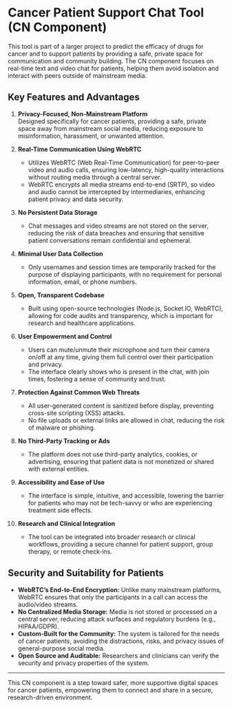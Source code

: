 # Cancer Patient Support Chat Tool (CN Component)

This tool is part of a larger project to predict the efficacy of drugs for cancer and to support patients by providing a safe, private space for communication and community building. The CN component focuses on real-time text and video chat for patients, helping them avoid isolation and interact with peers outside of mainstream media.

## Key Features and Advantages

1. **Privacy-Focused, Non-Mainstream Platform**  
   Designed specifically for cancer patients, providing a safe, private space away from mainstream social media, reducing exposure to misinformation, harassment, or unwanted attention.

2. **Real-Time Communication Using WebRTC**  
   - Utilizes WebRTC (Web Real-Time Communication) for peer-to-peer video and audio calls, ensuring low-latency, high-quality interactions without routing media through a central server.
   - WebRTC encrypts all media streams end-to-end (SRTP), so video and audio cannot be intercepted by intermediaries, enhancing patient privacy and data security.

3. **No Persistent Data Storage**  
   - Chat messages and video streams are not stored on the server, reducing the risk of data breaches and ensuring that sensitive patient conversations remain confidential and ephemeral.

4. **Minimal User Data Collection**  
   - Only usernames and session times are temporarily tracked for the purpose of displaying participants, with no requirement for personal information, email, or phone numbers.

5. **Open, Transparent Codebase**  
   - Built using open-source technologies (Node.js, Socket.IO, WebRTC), allowing for code audits and transparency, which is important for research and healthcare applications.

6. **User Empowerment and Control**  
   - Users can mute/unmute their microphone and turn their camera on/off at any time, giving them full control over their participation and privacy.
   - The interface clearly shows who is present in the chat, with join times, fostering a sense of community and trust.

7. **Protection Against Common Web Threats**  
   - All user-generated content is sanitized before display, preventing cross-site scripting (XSS) attacks.
   - No file uploads or external links are allowed in chat, reducing the risk of malware or phishing.

8. **No Third-Party Tracking or Ads**  
   - The platform does not use third-party analytics, cookies, or advertising, ensuring that patient data is not monetized or shared with external entities.

9. **Accessibility and Ease of Use**  
   - The interface is simple, intuitive, and accessible, lowering the barrier for patients who may not be tech-savvy or who are experiencing treatment side effects.

10. **Research and Clinical Integration**  
    - The tool can be integrated into broader research or clinical workflows, providing a secure channel for patient support, group therapy, or remote check-ins.

## Security and Suitability for Patients

- **WebRTC’s End-to-End Encryption:** Unlike many mainstream platforms, WebRTC ensures that only the participants in a call can access the audio/video streams.
- **No Centralized Media Storage:** Media is not stored or processed on a central server, reducing attack surfaces and regulatory burdens (e.g., HIPAA/GDPR).
- **Custom-Built for the Community:** The system is tailored for the needs of cancer patients, avoiding the distractions, risks, and privacy issues of general-purpose social media.
- **Open Source and Auditable:** Researchers and clinicians can verify the security and privacy properties of the system.

---

This CN component is a step toward safer, more supportive digital spaces for cancer patients, empowering them to connect and share in a secure, research-driven environment.

